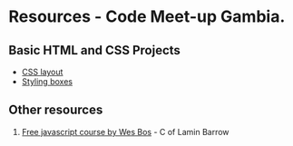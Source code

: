 # Resources - Code Meet-up Gambia.

## Basic HTML and CSS Projects
* [CSS layout](https://developer.mozilla.org/en-US/docs/Learn/CSS/CSS_layout)
* [Styling boxes](https://developer.mozilla.org/en-US/docs/Learn/CSS/Styling_boxes)


## Other resources
1. [Free javascript course by Wes Bos](https://javascript30.com/) - C of Lamin Barrow
